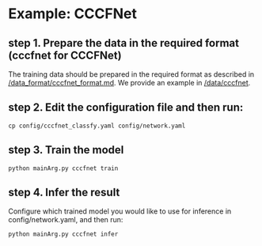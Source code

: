 # Example: CCCFNet

## step 1. Prepare the data in the required format (cccfnet for CCCFNet)
The training data should be prepared in the required format as described in [/data_format/cccfnet_format.md](https://github.com/zhfzhmsra/DeepRec/tree/master/data_format/cccfnet_format.md).
We provide an example in [/data/cccfnet](https://github.com/zhfzhmsra/DeepRec/tree/master/data/cccfnet).

## step 2. Edit the configuration file and then run:
```
cp config/cccfnet_classfy.yaml config/network.yaml
```


## step 3. Train the model
```
python mainArg.py cccfnet train
```

## step 4. Infer the result
Configure which trained model you would like to use for inference in config/network.yaml, and then run:
```
python mainArg.py cccfnet infer
```